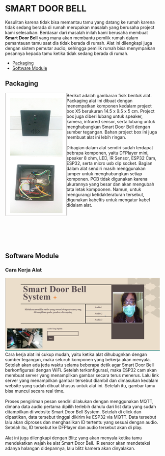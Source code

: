 # SMART DOOR BELL

Kesulitan karena tidak bisa memantau tamu yang datang ke rumah karena tidak sedang berada di rumah merupakan masalah yang berusaha project kami selesaikan. Berdasar dari masalah inilah kami berusaha membuat **Smart Door Bell** yang mana akan membantu pemilik rumah dalam pemantauan tamu saat dia tidak berada di rumah. Alat ini dilengkapi juga dengan sistem pemutar audio, sehingga pemilik rumah bisa menympaikan pesannya kepada tamu ketika tidak sedang berada di rumah.

<ul>
  <li><a href="#Packaging">Packaging</a>
  <li><a href="#software_module">Software Module</a>
</ul>

## Packaging
<div id="Packaging"></div>
<img src="https://github.com/charlesLangko1234/Smart-Door-Bell/blob/main/Documentation/Bentuk%20Fisik%20ALat.jpg" align="left" alt="Bentuk Luar Alat" style="width: 200px; height:400px;"/>
  Berikut adalah gambaran fisik bentuk alat. Packaging alat ini dibuat dengan menempatkan komponen kedalam project box X5 berukuran 14.5 x 9.5 x 5 cm. Project box juga diberi lubang untuk speaker, kamera, infrared sensor, serta lubang untuk menghubungkan Smart Door Bell dengan sumber tegangan. Bahan project box ini juga membuat alat ini lebih ringan.<br>
  <br>
  Dibagian dalam alat sendiri sudah terdapat bebrapa komponen, yaitu DFPlayer mini, speaker 8 ohm, LED, IR Sensor, ESP32 Cam, ESP32, serta micro usb dip socket. Bagian dalam alat sendiri masih menggunakan jumper untuk menghubungkan setiap komponen. PCB tidak digunakan karena ukurannya yang besar dan akan mengubah tata letak kompoonen. Namun, untuk mengurangi ketidakteraturan tersebut, digunakan kabeltis untuk mengatur kabel didalam alat.
  
<br><br><br><br><br><br>
## Software Module
<div id="software_module"></div>

### Cara Kerja Alat
<img src="https://github.com/charlesLangko1234/Smart-Door-Bell/blob/main/Documentation/Website.jpg"/>
Cara kerja alat ini cukup mudah, yaitu ketika alat dihubugnkan dengan sumber tegangan, maka seluruh komponen yang bekerja akan menyala. Setelah akan ada jeda waktu selama beberapa detik agar Smart Door Bell berkonfigurasi dengan WiFi. Setelah terkonfigurasi, maka ESP32 cam akan membuat server yang menampilkan gambar secara terus menerus. Lalu link server yang menampilkan gambar tersebut diambil dan dimasukan kedalam website yang sudah dibuat khusus untuk alat ini. Setelah itu, gambar tamu bisa muncul secara real time.<br><br>
Proses pengiriman pesan sendiri dilakukan dengan menggunakan MQTT, dimana data audio pertama dipilih terlebih dahulu dari list data yang sudah ditampilkan di website Smart Door Bell System. Setelah di click dan dipastikan, data tersebut tinggal dikirim ke ESP32 via MQTT. Data tersebut lalu akan diproses dan menghasilkan ID tertentu yang sesuai dengan audio. Setelah itu, ID tersebut ke DFPlayer dan audio tersebut akan di play.<br><br>
Alat ini juga dilengkapi dengan Blitz yang akan menyala ketika tamu mendekatkan wajah ke alat Smart Door Bell. IR sensor akan mendeteksi adanya halangan didepannya, lalu blitz kamera akan dinyalakan. 



